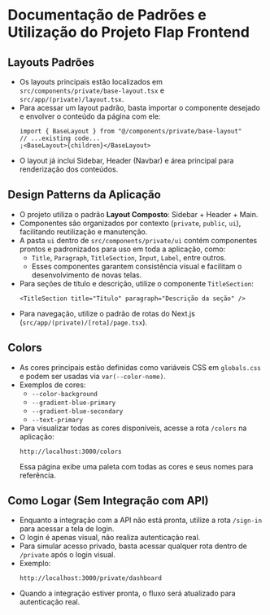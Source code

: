 # Documentação de Padrões e Utilização do Projeto Flap Frontend

## Layouts Padrões

- Os layouts principais estão localizados em `src/components/private/base-layout.tsx` e `src/app/(private)/layout.tsx`.
- Para acessar um layout padrão, basta importar o componente desejado e envolver o conteúdo da página com ele:
  ```tsx
  import { BaseLayout } from "@/components/private/base-layout"
  // ...existing code...
  ;<BaseLayout>{children}</BaseLayout>
  ```
- O layout já inclui Sidebar, Header (Navbar) e área principal para renderização dos conteúdos.

## Design Patterns da Aplicação

- O projeto utiliza o padrão **Layout Composto**: Sidebar + Header + Main.
- Componentes são organizados por contexto (`private`, `public`, `ui`), facilitando reutilização e manutenção.
- A pasta `ui` dentro de `src/components/private/ui` contém componentes prontos e padronizados para uso em toda a aplicação, como:
  - `Title`, `Paragraph`, `TitleSection`, `Input`, `Label`, entre outros.
  - Esses componentes garantem consistência visual e facilitam o desenvolvimento de novas telas.
- Para seções de título e descrição, utilize o componente `TitleSection`:
  ```tsx
  <TitleSection title="Título" paragraph="Descrição da seção" />
  ```
- Para navegação, utilize o padrão de rotas do Next.js (`src/app/(private)/[rota]/page.tsx`).

## Colors

- As cores principais estão definidas como variáveis CSS em `globals.css` e podem ser usadas via `var(--color-nome)`.
- Exemplos de cores:
  - `--color-background`
  - `--gradient-blue-primary`
  - `--gradient-blue-secondary`
  - `--text-primary`
- Para visualizar todas as cores disponíveis, acesse a rota `/colors` na aplicação:
  ```
  http://localhost:3000/colors
  ```
  Essa página exibe uma paleta com todas as cores e seus nomes para referência.

## Como Logar (Sem Integração com API)

- Enquanto a integração com a API não está pronta, utilize a rota `/sign-in` para acessar a tela de login.
- O login é apenas visual, não realiza autenticação real.
- Para simular acesso privado, basta acessar qualquer rota dentro de `/private` após o login visual.
- Exemplo:
  ```
  http://localhost:3000/private/dashboard
  ```
- Quando a integração estiver pronta, o fluxo será atualizado para autenticação real.
